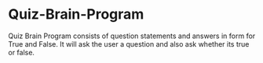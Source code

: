 # Quiz-Brain-Program
Quiz Brain Program consists of question statements and answers in form for True and False. It will ask the user a question and also ask whether its true or false.   
